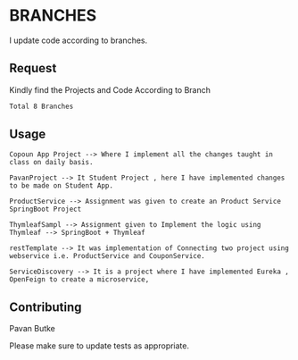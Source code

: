# BRANCHES

I update code according to branches.

## Request

Kindly find the Projects and Code According to Branch

```bash
Total 8 Branches
```

## Usage

```
Copoun App Project --> Where I implement all the changes taught in class on daily basis.

PavanProject --> It Student Project , here I have implemented changes to be made on Student App.

ProductService --> Assignment was given to create an Product Service SpringBoot Project

ThymleafSampl --> Assignment given to Implement the logic using Thymleaf --> SpringBoot + Thymleaf

restTemplate --> It was implementation of Connecting two project using webservice i.e. ProductService and CouponService.

ServiceDiscovery --> It is a project where I have implemented Eureka , OpenFeign to create a microservice,

```

## Contributing
Pavan Butke

Please make sure to update tests as appropriate.
